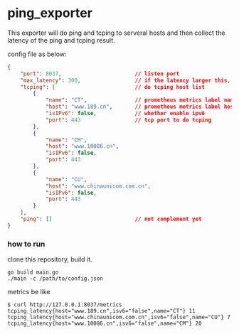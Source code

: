 # ping_exporter

This exporter will do ping and tcping to serveral hosts and then collect the latency of the ping and tcping result.

config file as below:

```json
{
    "port": 8037,                       // listen port
    "max_latency": 300,                 // if the latency larger this, set this number as the ping result.
    "tcping": [                         // do tcping host list
        {
            "name": "CT",               // prometheus metrics label name
            "host": "www.189.cn",       // prometheus metrics label host
            "isIPv6": false,            // whether enable ipv6
            "port": 443                 // tcp port to do tcping
        },
        {
            "name": "CM",
            "host": "www.10086.cn",
            "isIPv6": false,
            "port": 443
        },
        {
            "name": "CU",
            "host": "www.chinaunicom.com.cn",
            "isIPv6": false,
            "port": 443
        }
    ],
    "ping": []                          // not complement yet
}
```

### how to run

clone this repository, build it.

```shell
go build main.go
./main -c /path/to/config.json
```

metrics be like

```shell
$ curl http://127.0.0.1:8037/metrics
tcping_latency{host="www.189.cn",isv6="false",name="CT"} 11
tcping_latency{host="www.chinaunicom.com.cn",isv6="false",name="CU"} 7
tcping_latency{host="www.10086.cn",isv6="false",name="CM"} 20
```
